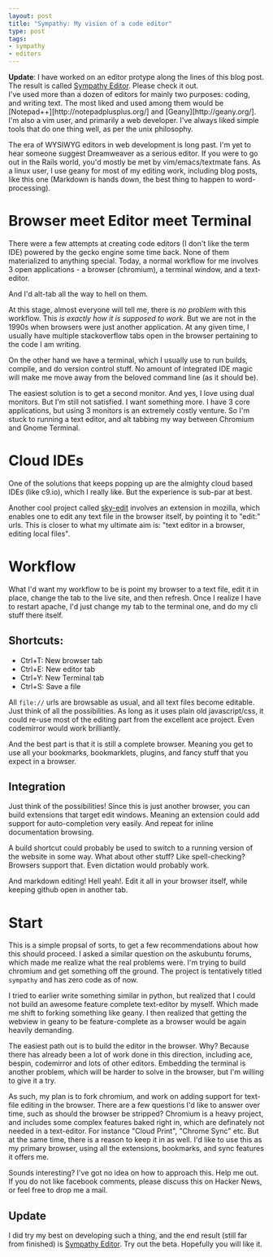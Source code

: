 ```yaml
---
layout: post
title: "Sympathy: My vision of a code editor"
type: post
tags:
- sympathy
- editors
---
```


<div class="alert alert-info">
<strong>Update</strong>: I have worked on an editor protype along the lines of this blog post. The result is called <a href="/sympathy/">Sympathy Editor</a>. Please check it out.
</div>
I've used more than a dozen of editors for mainly two purposes: coding, and writing text. The most liked and used among them would be [Notepad++][http://notepadplusplus.org/] and [Geany][http://geany.org/]. I'm also a vim user, and primarily a web developer. I've always liked simple tools that do one thing well, as per the unix philosophy.

The era of WYSIWYG editors in web development is long past. I'm yet to hear someone suggest Dreamweaver as a serious editor. If you were to go out in the Rails world, you'd mostly be met by vim/emacs/textmate fans. As a linux user, I use geany for most of my editing work, including blog posts, like this one (Markdown is hands down, the best thing to happen to word-processing).

# Browser meet Editor meet Terminal

There were a few attempts at creating code editors (I don't like the term IDE) powered by the gecko engine some time back. None of them materialized to anything special. Today, a normal workflow for me involves 3 open applications - a browser (chromium), a terminal window, and a text-editor. 

And I'd alt-tab all the way to hell on them.

At this stage, almost everyone will tell me, there is _no problem_ with this workflow. This _is exactly how it is supposed to work_. But we are not in the 1990s when browsers were just another application. At any given time, I usually have multiple stackoverflow tabs open in the browser pertaining to the code I am writing. 

On the other hand we have a terminal, which I usually use to run builds, compile, and do version control stuff. No amount of integrated IDE magic will make me move away from the beloved command line (as it should be). 

The easiest solution is to get a second monitor. And yes, I love using dual monitors. But I'm still not satisfied. I want something more. I have 3 core applications, but using 3 monitors is an extremely costly venture. So I'm stuck to running a text editor, and alt tabbing my way between Chromium and Gnome Terminal.

# Cloud IDEs
One of the solutions that keeps popping up are the almighty cloud based IDEs (like c9.io), which I really like. But the experience is sub-par at best. 

Another cool project called [sky-edit](https://github.com/Gozala/sky-edit) involves an extension in mozilla, which enables one to edit any text file in the browser itself, by pointing it to "edit:" urls. This is closer to what my ultimate aim is: "text editor in a browser, editing local files".

# Workflow

What I'd want my workflow to be is point my browser to a text file, edit it in place, change the tab to the live site, and then refresh. Once I realize I have to restart apache, I'd just change my tab to the terminal one, and do my cli stuff there itself.

## Shortcuts:

- Ctrl+T: New browser tab
- Ctrl+E: New editor tab
- Ctrl+Y: New Terminal tab
- Ctrl+S: Save a file 

All `file://` urls are browsable as usual, and all text files become editable. Just think of all the possibilities. As long as it uses plain old javascript/css, it could re-use most of the editing part from the excellent ace project. Even codemirror would work brilliantly.

And the best part is that it is still a complete browser. Meaning you get to use all your bookmarks, bookmarklets, plugins, and fancy stuff that you expect in a browser.

## Integration
Just think of the possibilities! Since this is just another browser, you can build extensions that target edit windows. Meaning an extension could add support for auto-completion very easily. And repeat for inline documentation browsing.

A build shortcut could probably be used to switch to a running version of the website in some way. What about other stuff? Like spell-checking? Browsers support that. Even dictation would probably work.

And markdown editing! Hell yeah!. Edit it all in your browser itself, while keeping github open in another tab.

# Start
This is a simple propsal of sorts, to get a few recommendations about how this should proceed. I asked a similar question on the askubuntu forums, which made me realize what the real problems were. I'm trying to build chromium and get something off the ground. The project is tentatively titled `sympathy` and has zero code as of now. 

I tried to earlier write something similar in python, but realized that I could not build an awesome feature complete text-editor by myself. Which made me shift to forking something like geany. I then realized that getting the webview in geany to be feature-complete as a browser would be again heavily demanding. 

The easiest path out is to build the editor in the browser. Why? Because there has already been a lot of work done in this direction, including ace, bespin, codemirror and lots of other editors. Embedding the terminal is another problem, which will be harder to solve in the browser, but I'm willing to give it a try.

As such, my plan is to fork chromium, and work on adding support for text-file editing in the browser. There are a few questions I'd like to answer over time, such as should the browser be stripped? Chromium is a heavy project, and includes some complex features baked right in, which are definately not needed in a text-editor. For instance "Cloud Print", "Chrome Sync" etc. But at the same time, there is a reason to keep it in as well. I'd like to use this as my primary browser, using all the extensions, bookmarks, and sync features it offers me.

Sounds interesting? I've got no idea on how to approach this. Help me out. If you do not like facebook comments, please discuss this on Hacker News, or feel free to drop me a mail.

## Update
I did try my best on developing such a thing, and the end result (still far from finished) is [Sympathy Editor](/sympathy/). Try out the beta. Hopefully you will like it.

